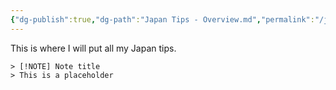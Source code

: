 ```yaml
---
{"dg-publish":true,"dg-path":"Japan Tips - Overview.md","permalink":"/japan-tips-overview/","noteIcon":null,"created":"2025-04-11T21:01:18.610+02:00","updated":"2025-04-11T21:04:03.560+02:00"}
---
```


This is where I will put all my Japan tips.


```
> [!NOTE] Note title
> This is a placeholder
```